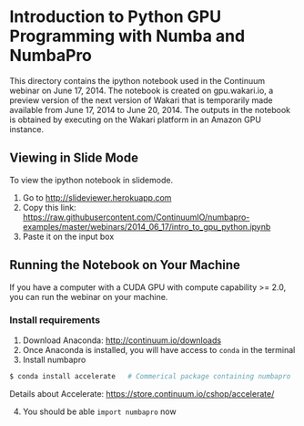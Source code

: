 # Introduction to Python GPU Programming with Numba and NumbaPro

This directory contains the ipython notebook used in the Continuum webinar on
June 17, 2014.  The notebook is created on gpu.wakari.io, a preview version of 
the next version of Wakari that is temporarily made available from June 17, 2014
to June 20, 2014.  The outputs in the notebook is obtained by executing on the 
Wakari platform in an Amazon GPU instance.

## Viewing in Slide Mode

To view the ipython notebook in slidemode.

1) Go to http://slideviewer.herokuapp.com 
2) Copy this link: https://raw.githubusercontent.com/ContinuumIO/numbapro-examples/master/webinars/2014_06_17/intro_to_gpu_python.ipynb
3) Paste it on the input box

## Running the Notebook on Your Machine

If you have a computer with a CUDA GPU with compute capability >= 2.0,
you can run the webinar on your machine.

### Install requirements

1) Download Anaconda: http://continuum.io/downloads
2) Once Anaconda is installed, you will have access to ``conda`` in the terminal
3) Install numbapro

```bash
$ conda install accelerate   # Commerical package containing numbapro
```

Details about Accelerate: https://store.continuum.io/cshop/accelerate/

4) You should be able ``import numbapro`` now




